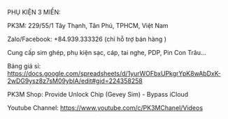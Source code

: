 ﻿PHỤ KIỆN 3 MIỀN: 

PK3M: 229/55/1 Tây Thạnh, Tân Phú, TPHCM, Việt Nam

Zalo/Facebook: +84.939.333326 (chỉ hỗ trợ bán hàng )

Cung cấp sim ghép, phụ kiện sạc, cáp, tai nghe, PDP, Pin Con Trâu...

Bảng giá sỉ: https://docs.google.com/spreadsheets/d/1yurWOFbxUPkgrYpK8wAbDxK-2wDG9ysz8z7sM09ybIA/edit#gid=224358258

PK3M Shop: Provide Unlock Chip (Gevey Sim) - Bypass iCloud 

Youtube Channel: https://www.youtube.com/c/PK3MChanel/Videos
